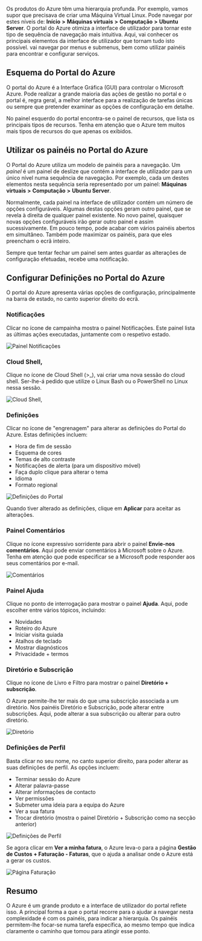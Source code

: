 Os produtos do Azure têm uma hierarquia profunda. Por exemplo, vamos supor que precisava de criar uma Máquina Virtual Linux. Pode navegar por estes níveis de: **Início** **>** **Máquinas virtuais** **>** **Computação** **>** **Ubuntu Server**. O portal do Azure otimiza a interface de utilizador para tornar este tipo de sequência de navegação mais intuitiva. Aqui, vai conhecer os principais elementos da interface de utilizador que tornam tudo isto possível. vai navegar por menus e submenus, bem como utilizar painéis para encontrar e configurar serviços.

## <a name="azure-portal-layout"></a>Esquema do Portal do Azure

O portal do Azure é a Interface Gráfica (GUI) para controlar o Microsoft Azure. Pode realizar a grande maioria das ações de gestão no portal e o portal é, regra geral, a melhor interface para a realização de tarefas únicas ou sempre que pretender examinar as opções de configuração em detalhe.

No painel esquerdo do portal encontra-se o painel de recursos, que lista os principais tipos de recursos. Tenha em atenção que o Azure tem muitos mais tipos de recursos do que apenas os exibidos.

## <a name="using-blades-in-azure-portal"></a>Utilizar os painéis no Portal do Azure

O Portal do Azure utiliza um modelo de painéis para a navegação. Um _painel_ é um painel de deslize que contém a interface de utilizador para um único nível numa sequência de navegação. Por exemplo, cada um destes elementos nesta sequência seria representado por um painel: **Máquinas virtuais** **>** **Computação** **>** **Ubuntu Server**.

Normalmente, cada painel na interface de utilizador contém um número de opções configuráveis. Algumas destas opções geram outro painel, que se revela à direita de qualquer painel existente. No novo painel, quaisquer novas opções configuráveis irão gerar outro painel e assim sucessivamente. Em pouco tempo, pode acabar com vários painéis abertos em simultâneo. Também pode maximizar os painéis, para que eles preencham o ecrã inteiro.

Sempre que tentar fechar um painel sem antes guardar as alterações de configuração efetuadas, recebe uma notificação.

## <a name="configuring-settings-in-azure-portal"></a>Configurar Definições no Portal do Azure

O portal do Azure apresenta várias opções de configuração, principalmente na barra de estado, no canto superior direito do ecrã.

### <a name="notifications"></a>Notificações

Clicar no ícone de campainha mostra o painel Notificações. Este painel lista as últimas ações executadas, juntamente com o respetivo estado.

![Painel Notificações](../images/2-notifications-blade.PNG)

### <a name="cloud-shell"></a>Cloud Shell,

Clique no ícone de Cloud Shell (>_), vai criar uma nova sessão do cloud shell. Ser-lhe-á pedido que utilize o Linux Bash ou o PowerShell no Linux nessa sessão.

![Cloud Shell,](../images/2-choose-shell.PNG)

### <a name="settings"></a>Definições

Clicar no ícone de "engrenagem" para alterar as definições do Portal do Azure. Estas definições incluem:

* Hora de fim de sessão
* Esquema de cores
* Temas de alto contraste
* Notificações de alerta (para um dispositivo móvel)
* Faça duplo clique para alterar o tema
* Idioma
* Formato regional

![Definições do Portal](../images/2-settings-blade.PNG)

Quando tiver alterado as definições, clique em **Aplicar** para aceitar as alterações.

### <a name="feedback-blade"></a>Painel Comentários

Clique no ícone expressivo sorridente para abrir o painel **Envie-nos comentários**. Aqui pode enviar comentários à Microsoft sobre o Azure. Tenha em atenção que pode especificar se a Microsoft pode responder aos seus comentários por e-mail.

![Comentários](../images/2-feedback-blade.PNG)

### <a name="help-blade"></a>Painel Ajuda

Clique no ponto de interrogação para mostrar o painel **Ajuda**. Aqui, pode escolher entre vários tópicos, incluindo:

* Novidades
* Roteiro do Azure
* Iniciar visita guiada
* Atalhos de teclado
* Mostrar diagnósticos
* Privacidade + termos

### <a name="directory-and-subscription"></a>Diretório e Subscrição

Clique no ícone de Livro e Filtro para mostrar o painel **Diretório + subscrição**.

O Azure permite-lhe ter mais do que uma subscrição associada a um diretório. Nos painéis Diretório e Subscrição, pode alterar entre subscrições. Aqui, pode alterar a sua subscrição ou alterar para outro diretório.

![Diretório](../images/2-directory-blade-1.PNG)

### <a name="profile-settings"></a>Definições de Perfil

Basta clicar no seu nome, no canto superior direito, para poder alterar as suas definições de perfil.
As opções incluem:

* Terminar sessão do Azure
* Alterar palavra-passe
* Alterar informações de contacto
* Ver permissões
* Submeter uma ideia para a equipa do Azure
* Ver a sua fatura
* Trocar diretório (mostra o painel Diretório + Subscrição como na secção anterior)

![Definições de Perfil](../images/2-portal-menu.png)

Se agora clicar em **Ver a minha fatura**, o Azure leva-o para a página **Gestão de Custos + Faturação - Faturas**, que o ajuda a analisar onde o Azure está a gerar os custos.

![Página Faturação](../images/2-portal-billing.PNG)

## <a name="summary"></a>Resumo

O Azure é um grande produto e a interface de utilizador do portal reflete isso. A principal forma a que o portal recorre para o ajudar a navegar nesta complexidade é com os painéis, para indicar a hierarquia. Os painéis permitem-lhe focar-se numa tarefa específica, ao mesmo tempo que indica claramente o caminho que tomou para atingir esse ponto.